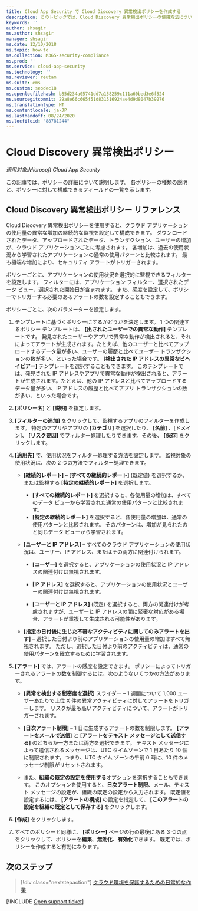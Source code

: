 ```yaml
---
title: Cloud App Security で Cloud Discovery 異常検出ポリシーを作成する
description: このトピックでは、Cloud Discovery 異常検出ポリシーの使用方法について説明します。
keywords: ''
author: shsagir
ms.author: shsagir
manager: shsagir
ms.date: 12/10/2018
ms.topic: how-to
ms.collection: M365-security-compliance
ms.prod: ''
ms.service: cloud-app-security
ms.technology: ''
ms.reviewer: reutam
ms.suite: ems
ms.custom: seodec18
ms.openlocfilehash: b85d234a05741dd7a158259c111a60bed3e6f524
ms.sourcegitcommit: 29a8e66c665f51d831516924ae4d9d8047b39276
ms.translationtype: HT
ms.contentlocale: ja-JP
ms.lasthandoff: 08/24/2020
ms.locfileid: "88781244"
---
```

# <a name="cloud-discovery-anomaly-detection-policy"></a>Cloud Discovery 異常検出ポリシー

*適用対象:Microsoft Cloud App Security*

この記事では、ポリシーの詳細について説明します。 各ポリシーの種類の説明と、ポリシーに対して構成できるフィールドの一覧を示します。

## <a name="cloud-discovery-anomaly-detection-policy-reference"></a>Cloud Discovery 異常検出ポリシー リファレンス

Cloud Discovery 異常検出ポリシーを使用すると、クラウド アプリケーションの使用量の異常な増加の継続的な監視を設定して構成できます。 ダウンロードされたデータ、アップロードされたデータ、トランザクション、ユーザーの増加が、クラウド アプリケーションごとに考慮されます。 各増加は、過去の使用状況から学習されたアプリケーションの通常の使用パターンと比較されます。 最も極端な増加により、セキュリティ アラートがトリガーされます。

ポリシーごとに、アプリケーションの使用状況を選択的に監視できるフィルターを設定します。 フィルターには、アプリケーション フィルター、選択されたデータ ビュー、選択された開始日が含まれます。 また、感度を設定して、ポリシーでトリガーする必要のあるアラートの数を設定することもできます。

ポリシーごとに、次のパラメーターを設定します。

1. テンプレートに基づくポリシーにするかどうかを決定します。 1 つの関連するポリシー テンプレートは、 **[出されたユーザーでの異常な動作]** テンプレートです。 発見されたユーザーやアプリで異常な動作が検出されると、それによってアラートが生成されます。たとえば、他のユーザーと比べてアップロードするデータ量が多い、ユーザーの履歴と比べてユーザー トランザクションの数が多い、といった場合です。 **[検出された IP アドレスの異常なビヘイビアー]** テンプレートを選択することもできます。 このテンプレートでは、発見された IP アドレスやアプリで異常な動作が検出されると、アラートが生成されます。たとえば、他の IP アドレスと比べてアップロードするデータ量が多い、IP アドレスの履歴と比べてアプリ トランザクションの数が多い、といった場合です。

2. **[ポリシー名]** と **[説明]** を指定します。

3. **[フィルターの追加]** をクリックして、監視するアプリのフィルターを作成します。
   特定のアプリやアプリの **[カテゴリ]** を選択したり、 **[名前]** 、[ドメイン]、 **[リスク要因]** でフィルター処理したりできます。その後、 **[保存]** をクリックします。

4. **[適用先]** で、使用状況をフィルター処理する方法を設定します。 監視対象の使用状況は、次の 2 つの方法でフィルター処理できます。

    - **[継続的レポート]** – **[すべての継続的レポート]** (既定値) を選択するか、または監視する **[特定の継続的レポート]** を選択します。

        - **[すべての継続的レポート]** を選択すると、各使用量の増加は、すべてのデータ ビューから学習された通常の使用パターンと比較されます。
        - **[特定の継続的レポート]** を選択すると、各使用量の増加は、通常の使用パターンと比較されます。 そのパターンは、増加が見られたのと同じデータ ビューから学習されます。

    - **[ユーザーと IP アドレス]** – すべてのクラウド アプリケーションの使用状況は、ユーザー、IP アドレス、またはその両方に関連付けられます。

        - **[ユーザー]** を選択すると、アプリケーションの使用状況と IP アドレスの関連付けは無視されます。

        - **[IP アドレス]** を選択すると、アプリケーションの使用状況とユーザーの関連付けは無視されます。

        - **[ユーザーと IP アドレス]** (既定) を選択すると、両方の関連付けが考慮されますが、ユーザーと IP アドレスの間に緊密な対応がある場合、アラートが重複して生成される可能性があります。

    - **[指定の日付後に生じた不審なアクティビティに関してのみアラートを出す]** – 選択した日付より前のアプリケーションの使用量の増加はすべて無視されます。 ただし、選択した日付より前のアクティビティは、通常の使用パターンを確立するために学習されます。

5. **[アラート]** では、アラートの感度を設定できます。 ポリシーによってトリガーされるアラートの数を制御するには、次のようないくつかの方法があります。

    - **[異常を検出する秘密度を選択]** スライダー – 1 週間について 1,000 ユーザーあたりで上位 X 件の異常アクティビティに対してアラートをトリガーします。 リスクが最も高いアクティビティについて、アラートがトリガーされます。

    - **[日次アラート制限]** – 1 日に生成するアラートの数を制限します。 **[アラートをメールで送信]** と **[アラートをテキスト メッセージとして送信する]** のどちらか一方または両方を選択できます。 テキスト メッセージによって送信されるメッセージは、UTC タイムゾーンで 1 日あたり 10 個に制限されます。つまり、UTC タイム ゾーンの午前 0 時に、10 件のメッセージ制限がリセットされます。

    - また、**組織の既定の設定を使用する**オプションを選択することもできます。 このオプションを使用すると、**日次アラート制限**、メール、テキスト メッセージの設定が、組織の既定の設定から入力されます。 既定値を設定するには、 **[アラートの構成]** の設定を指定して、 **[このアラートの設定を組織の既定として保存する]** をクリックします。

6. **[作成]** をクリックします。

7. すべてのポリシーと同様に、 **[ポリシー]** ページの行の最後にある 3 つの点をクリックして、ポリシーを**編集**、**無効化**、**有効化**できます。 既定では、ポリシーを作成すると有効になります。

## <a name="next-steps"></a>次のステップ

> [!div class="nextstepaction"]
> [クラウド環境を保護するための日常的な作業](daily-activities-to-protect-your-cloud-environment.md)

[!INCLUDE [Open support ticket](includes/support.md)]
